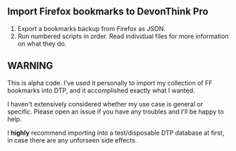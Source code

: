 ## Import Firefox bookmarks to DevonThink Pro

  1. Export a bookmarks backup from Firefox as JSON.
  1. Run numbered scripts in order. Read individual files for more information
     on what they do.

## WARNING

This is alpha code. I've used it personally to import my collection of FF
bookmarks into DTP, and it accomplished exactly what I wanted.

I haven't extensively considered whether my use case is general or specific.
Please open an issue if you have any troubles and I'll be happy to help.

I **highly** recommend importing into a test/disposable DTP database at first,
in case there are any unforseen side effects.
